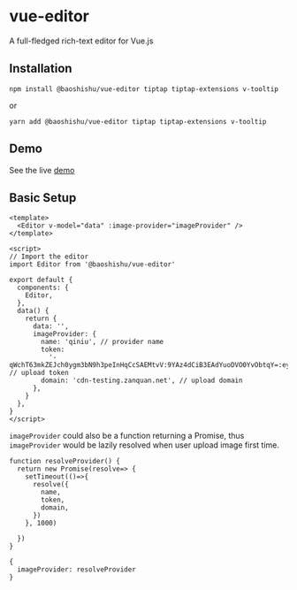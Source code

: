 # vue-editor

A full-fledged rich-text editor for Vue.js

## Installation

```
npm install @baoshishu/vue-editor tiptap tiptap-extensions v-tooltip
```

or

```
yarn add @baoshishu/vue-editor tiptap tiptap-extensions v-tooltip
```

## Demo

See the live [demo](https://vue-editor.netlify.com)

## Basic Setup

```vue
<template>
  <Editor v-model="data" :image-provider="imageProvider" />
</template>

<script>
// Import the editor
import Editor from '@baoshishu/vue-editor'

export default {
  components: {
    Editor,
  },
  data() {
    return {
      data: '',
      imageProvider: {
        name: 'qiniu', // provider name
        token:
          '-qWchT63mkZEJch0ygm3bN9h3peInHqCcSAEMtvV:9YAz4dCiB3EAdYuoDVO0YvObtqY=:eyJzY29wZSI6InRlc3QiLCJkZWFkbGluZSI6MTkwMjAyODY1NX0=', // upload token
        domain: 'cdn-testing.zanquan.net', // upload domain
      },
    }
  },
}
</script>
```

`imageProvider` could also be a function returning a Promise, thus `imageProvider` would be lazily resolved when user upload image first time.

```
function resolveProvider() {
  return new Promise(resolve=> {
    setTimeout(()=>{
      resolve({
        name,
        token,
        domain,
      })
    }, 1000)

  })
}

{
  imageProvider: resolveProvider
}
```
